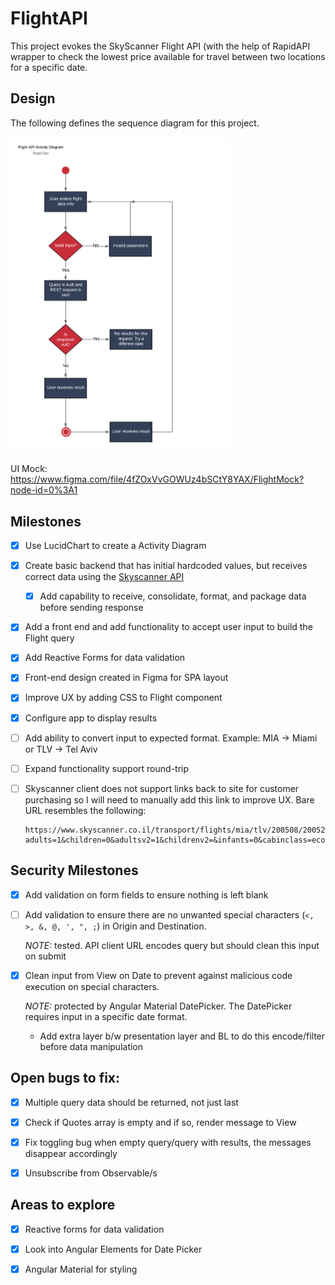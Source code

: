 # FlightAPI

This project evokes the SkyScanner Flight API (with the help of RapidAPI wrapper to check the lowest price available for travel between two locations for a specific date.

## Design

The following defines the sequence diagram for this project.   

<img src="./design/flightAPIActivity.png" width="350">

UI Mock: https://www.figma.com/file/4fZOxVvGOWUz4bSCtY8YAX/FlightMock?node-id=0%3A1
 
## Milestones

- [x] Use LucidChart to create a Activity Diagram

- [x] Create basic backend that has initial hardcoded values, but receives correct data using the [Skyscanner API](https://rapidapi.com/skyscanner/api/skyscanner-flight-search)

  - [x] Add capability to receive, consolidate, format, and package data before sending response

- [x] Add a front end and add functionality to accept user input to build the Flight query

- [x] Add Reactive Forms for data validation

- [x] Front-end design created in Figma for SPA layout

- [x] Improve UX by adding CSS to Flight component

- [x] Configure app to display results

- [ ] Add ability to convert input to expected format. Example: MIA -> Miami or TLV -> Tel Aviv

- [ ] Expand functionality support round-trip

- [ ] Skyscanner client does not support links back to site for customer purchasing so I will need to manually add this link to improve UX. Bare URL resembles the following: 

  ```
  https://www.skyscanner.co.il/transport/flights/mia/tlv/200508/200528/?adults=1&children=0&adultsv2=1&childrenv2=&infants=0&cabinclass=economy&rtn=1&preferdirects=false&outboundaltsenabled=false&inboundaltsenabled=false&ref=home
  ```

## Security Milestones

- [x] Add validation on form fields to ensure nothing is left blank

- [ ] Add validation to ensure there are no unwanted special characters (`<, >, &, @, ', ", ;`) in Origin and Destination.
  
  *NOTE:* tested. API client URL encodes query but should clean this input on submit

- [x] Clean input from View on Date to prevent against malicious code execution on special characters.
 
  *NOTE:* protected by Angular Material DatePicker. The DatePicker requires input in a specific date format.

  -  Add extra layer b/w presentation layer and BL to do this encode/filter before data manipulation

## Open bugs to fix:

- [x] Multiple query data should be returned, not just last

- [x] Check if Quotes array is empty and if so, render message to View

- [x] Fix toggling bug when empty query/query with results, the messages disappear accordingly

- [x] Unsubscribe from Observable/s

## Areas to explore

- [x] Reactive forms for data validation

- [x] Look into Angular Elements for Date Picker

- [x] Angular Material for styling
